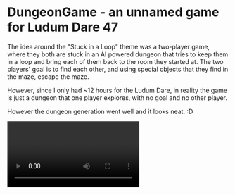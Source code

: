 # DungeonGame - an unnamed game for Ludum Dare 47

The idea around the "Stuck in a Loop" theme was a two-player game, where they both are stuck in an AI powered dungeon
that tries to keep them in a loop and bring each of them back to the room they started at. The two players' goal is to
find each other, and using special objects that they find in the maze, escape the maze.

However, since I only had ~12 hours for the Ludum Dare, in reality the game is just a dungeon that one player explores, with
no goal and no other player.

However the dungeon generation went well and it looks neat. :D

<video src="https://github.com/yotam180/DungeonGame/raw/master/_preview.mp4" autoplay>